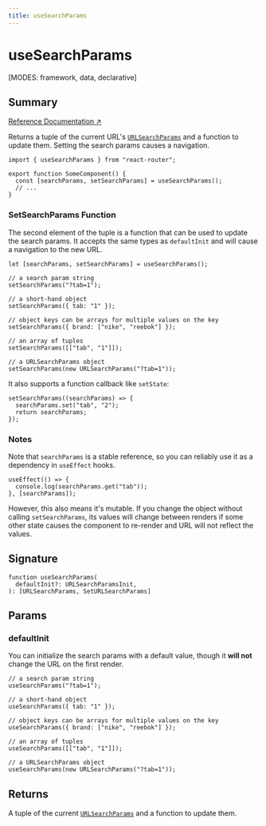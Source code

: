 ```yaml
---
title: useSearchParams
---
```


# useSearchParams

<!--
⚠️ ⚠️ IMPORTANT ⚠️ ⚠️ 

Thank you for helping improve our documentation!

This file is auto-generated from the JSDoc comments in the source
code, so please edit the JSDoc comments in the file below and this
file will be re-generated once those changes are merged.

https://github.com/remix-run/react-router/blob/main/packages/react-router/lib/dom/lib.tsx
-->

[MODES: framework, data, declarative]

## Summary

[Reference Documentation ↗](https://api.reactrouter.com/v7/functions/react_router.useSearchParams.html)

Returns a tuple of the current URL's [`URLSearchParams`](https://developer.mozilla.org/en-US/docs/Web/API/URLSearchParams)
and a function to update them. Setting the search params causes a navigation.

```tsx
import { useSearchParams } from "react-router";

export function SomeComponent() {
  const [searchParams, setSearchParams] = useSearchParams();
  // ...
}
```

### SetSearchParams Function

The second element of the tuple is a function that can be used to update the search params. It accepts the same types as `defaultInit` and will cause a navigation to the new URL.

```tsx
let [searchParams, setSearchParams] = useSearchParams();

// a search param string
setSearchParams("?tab=1");

// a short-hand object
setSearchParams({ tab: "1" });

// object keys can be arrays for multiple values on the key
setSearchParams({ brand: ["nike", "reebok"] });

// an array of tuples
setSearchParams([["tab", "1"]]);

// a URLSearchParams object
setSearchParams(new URLSearchParams("?tab=1"));
```

It also supports a function callback like `setState`:

```tsx
setSearchParams((searchParams) => {
  searchParams.set("tab", "2");
  return searchParams;
});
```

### Notes

Note that `searchParams` is a stable reference, so you can reliably use it as a dependency in `useEffect` hooks.

```tsx
useEffect(() => {
  console.log(searchParams.get("tab"));
}, [searchParams]);
```

However, this also means it's mutable. If you change the object without calling `setSearchParams`, its values will change between renders if some other state causes the component to re-render and URL will not reflect the values.

## Signature

```tsx
function useSearchParams(
  defaultInit?: URLSearchParamsInit,
): [URLSearchParams, SetURLSearchParams]
```

## Params

### defaultInit

You can initialize the search params with a default value, though it **will not** change the URL on the first render.

```tsx
// a search param string
useSearchParams("?tab=1");

// a short-hand object
useSearchParams({ tab: "1" });

// object keys can be arrays for multiple values on the key
useSearchParams({ brand: ["nike", "reebok"] });

// an array of tuples
useSearchParams([["tab", "1"]]);

// a URLSearchParams object
useSearchParams(new URLSearchParams("?tab=1"));
```

## Returns

A tuple of the current [`URLSearchParams`](https://developer.mozilla.org/en-US/docs/Web/API/URLSearchParams)
and a function to update them.

